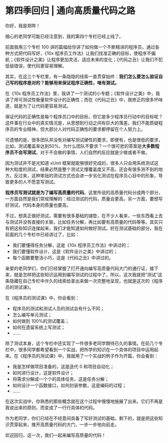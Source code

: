 <!-- ---
date: "2019-06-23"
---   -->
      
# 第四季回归 | 通向高质量代码之路
你好，我是郑晔！

细心的老同学可能已经注意到，我的第四个专栏已经上线了。

前面我用三个专栏 100 讲的篇幅给你讲了如何做一个不断精进的程序员，通过各种方式把代码写好，《10x 程序员工作法》让我们找准正确的目标，使程序不偏航；《软件设计之美》让程序更加灵活，适应未来的变化；《代码之丑》让我们不犯低级错误，使代码更容易理解。

其实，在这三个专栏里，有一条隐隐的线索一直贯穿始终：**我们怎么要怎么验证自己写的程序是对的？能够用来保证程序正确性，唯有测试。**

在《10x 程序员工作法》里，我讲了一个测试的小专题；《软件设计之美》中，我讲了用可测试性衡量软件设计的正确性；而在《代码之丑》中，我修正的很多坏味道，就是为了让代码更容易测试。

保证代码的正确性是每个程序员口中的目标，但它是多少程序员行动中的目标呢？这件事在行业中的真实情况是，从思想到行动之间有巨大的落差。我们不能质疑程序员的专业精神，但大部分人对代码正确性的要求都停留在个人努力上。

可遗憾的是，很多团队并没有对编写测试硬性的要求，即便有，也是很低的要求，比如，测试覆盖率达到50\%。为什么团队不要求？一个很可悲的答案是**大多数程序员不会写测试**。对于不会做的事情，人们自然的反应就是少做或者不做。

<!-- [[[read_end]]] -->

因为测试并不是光知道 xUnit 框架就能够很好完成的，很多人只会用系统测试这种大粒度的测试，结果必然是整个测试又慢覆盖度又不高，还会有很多测不到的地方。反过来，这种笨拙的测试方式也会进一步劣化测试在程序员心目中的形象，导致更多的人不愿意写测试。

**程序员写测试就是为了编写高质量的代码**。这里所说的高质量代码分成两个部分，一方面自然是我们常规理解的：经过测试的代码，质量会更高。另一方面，要想写好测试，代码本身的质量也要高。

不过，想真正做好测试，需要有很多基础的铺垫，在不少人看来，一些东西看上去与测试并没有直接的关联，比如任务分解，再比如要有高质量的代码等等。其实只有把这些知识连接起来，我们才能知道如何做好测试。好在测试基础的部分，我在前面的几个专栏中已经讲过了，比如：

* 我们要懂得任务分解，这是《10x 程序员工作法》中讲过的；
* 我们要懂软件设计，这是《软件设计之美》中讲过的；
* 每个函数要整洁小巧，这是《代码之丑》中讲过的。

亲爱的老同学们，你们已经掌握了打开通向编写高质量代码大门的通行证，接下来，就是怎样把这些知识运用到编写测试的过程中了。所以，这次我就把“测试”这条隐藏在自己专栏中许久的线索给拿出来做一次完整地呈现，也就是这次的《程序员的测试课》。

在《程序员的测试课》中，你会看到：

* 程序员的测试和测试人员的测试会有什么不同；
* 怎么编写单元测试；
* 如何做到 100\%的测试覆盖；
* 如何在遗留系统上写测试；
* ……

除了测试本身，这个专栏中还实现了一件很多老同学期待已久的事情。在前几个专栏中，很多同学都希望看到一个实战，把所学的知识在一个具体的项目中运用起来。在《程序员的测试课》中，我就用了一个实战的例子作为开篇，你会看到：

* 我是怎样做项目准备的，这是迭代 0 和项目自动化；
* 如何进行设计，这是软件设计；
* 将需求分解成一个个的具体任务，这是任务分解；
* 如何设计一个函数接口，如何封装参数，这是编码的过程；
* ……

在这次实战中，你熟悉的那些概念就在这个过程中慢慢地施展了出来。它们不再是我说出来的原则，而变成了一行行具体的代码。

作为老同学，你们已经在不经意间具备了写好测试的基础，剩下的，就是把这些知识贯穿起来，推开高质量代码的大门，一步一步地向前走。

欢迎回归，这一次，我们一起来编写高质量的代码！